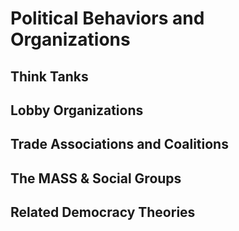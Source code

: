 # Political Behaviors and Organizations

## Think Tanks
## Lobby Organizations
## Trade Associations and Coalitions
## The MASS & Social Groups
## Related Democracy Theories
